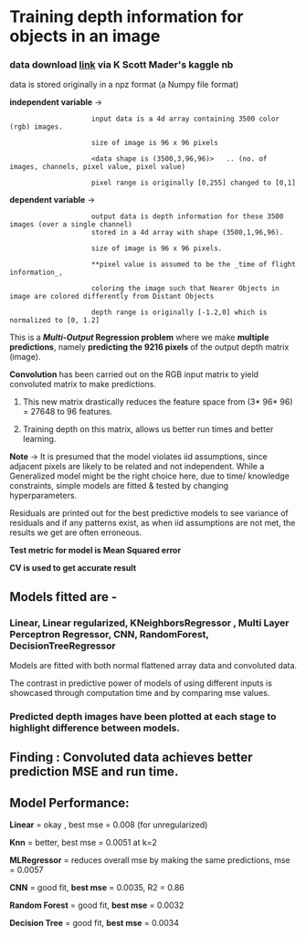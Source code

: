 # Training depth information for objects in an image
### data download [link](https://www.kaggle.com/kmader/showing-the-rgbd-images/notebook) via K Scott Mader's kaggle nb

data is stored originally in a npz format (a Numpy file format)

**independent variable** -> 

                        input data is a 4d array containing 3500 color (rgb) images. 
                        
                        size of image is 96 x 96 pixels
                        
                        <data shape is (3500,3,96,96)>   .. (no. of images, channels, pixel value, pixel value)
                        
                        pixel range is originally [0,255] changed to [0,1]
                        
**dependent variable**   -> 

                        output data is depth information for these 3500 images (over a single channel) 
                        stored in a 4d array with shape (3500,1,96,96).
                        
                        size of image is 96 x 96 pixels.
                        
                        **pixel value is assumed to be the _time of flight information_, 
                     
                        coloring the image such that Nearer Objects in image are colored differently from Distant Objects
                        
                        depth range is originally [-1.2,0] which is normalized to [0, 1.2] 

This is a **_Multi-Output_ Regression problem** where we make **multiple predictions**, 
namely **predicting the 9216 pixels** of the output depth matrix (image). 

**Convolution** has been carried out on the RGB input matrix to yield convoluted matrix to make predictions. 

1. This new matrix drastically reduces the feature space from (3* 96* 96) = 27648 to 96 features.

2. Training depth on this matrix, allows us better run times and better learning.

**Note** ->
It is presumed that the model violates iid assumptions, since adjacent pixels are likely to be related and not independent.
While a Generalized model might be the right choice here, due to time/ knowledge constraints, 
simple models are fitted & tested by changing hyperparameters. 

Residuals are printed out for the best predictive models to see variance of residuals and if any patterns exist, 
as when iid assumptions are not met, the results we get are often erroneous.  

**Test metric for model is Mean Squared error**

**CV is used to get accurate result**

## Models fitted are - 
### Linear, Linear regularized, KNeighborsRegressor , Multi Layer Perceptron Regressor, CNN, RandomForest, DecisionTreeRegressor

Models are fitted with both normal flattened array data and convoluted data. 

The contrast in predictive power of models of using different inputs is showcased through computation time and by comparing mse values.  

### Predicted depth images have been plotted at each stage to highlight difference between models.

## Finding : Convoluted data achieves better prediction MSE and run time. 

## Model Performance:

**Linear**        =              okay , best mse = 0.008     (for unregularized)

**Knn**           =              better, best mse = 0.0051 at k=2

**MLRegressor**   =             reduces overall mse by making the same predictions, mse = 0.0057

**CNN**           =              good fit, **best mse** = 0.0035, R2 = 0.86

**Random Forest** =              good fit, **best mse** = 0.0032

**Decision Tree** =              good fit, **best mse** = 0.0034



